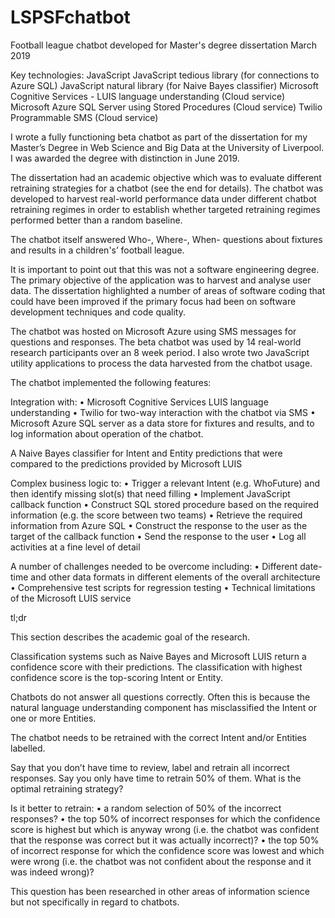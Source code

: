 # LSPSFchatbot
Football league chatbot developed for Master's degree dissertation
March 2019

Key technologies:
JavaScript
JavaScript tedious library (for connections to Azure SQL)
JavaScript natural library (for Naive Bayes classifier)
Microsoft Cognitive Services - LUIS language understanding (Cloud service)
Microsoft Azure SQL Server using Stored Procedures (Cloud service)
Twilio Programmable SMS (Cloud service)

I wrote a fully functioning beta chatbot as part of the dissertation for my Master’s Degree in Web Science and Big Data at the University of Liverpool. I was awarded the degree with distinction in June 2019.

The dissertation had an academic objective which was to evaluate different retraining strategies for a chatbot (see the end for details). The chatbot was developed to harvest real-world performance data under different chatbot retraining regimes in order to establish whether targeted retraining regimes performed better than a random baseline. 

The chatbot itself answered Who-, Where-, When- questions about fixtures and results in a children's’ football league.

It is important to point out that this was not a software engineering degree. The primary objective of the application was to harvest and analyse user data. The dissertation highlighted a number of areas of software coding that could have been improved if the primary focus had been on software development techniques and code quality. 

The chatbot was hosted on Microsoft Azure using SMS messages for questions and responses. The beta chatbot was used by 14 real-world research participants over an 8 week period. I also wrote two JavaScript utility applications to process the data harvested from the chatbot usage. 

The chatbot implemented the following features:

Integration with:
• Microsoft Cognitive Services LUIS language understanding
• Twilio for two-way interaction with the chatbot via SMS
• Microsoft Azure SQL server as a data store for fixtures and results, and to log information about operation of the chatbot.

A Naive Bayes classifier for Intent and Entity predictions that were compared to the predictions provided by Microsoft LUIS

Complex business logic to:
• Trigger a relevant Intent (e.g. WhoFuture) and then identify missing slot(s) that need filling
• Implement JavaScript callback function
• Construct SQL stored procedure based on the required information (e.g. the score between two teams)
• Retrieve the required information from Azure SQL
• Construct the response to the user as the target of the callback function
• Send the response to the user
• Log all activities at a fine level of detail

A number of challenges needed to be overcome including:
    • Different date-time and other data formats in different elements of the overall architecture
    • Comprehensive test scripts for regression testing
    • Technical limitations of the Microsoft LUIS service

tl;dr

This section describes the academic goal of the research.

Classification systems such as Naive Bayes and Microsoft LUIS return a confidence score with their predictions. The classification with highest confidence score is the top-scoring Intent or Entity.

Chatbots do not answer all questions correctly. Often this is because the natural language understanding component has misclassified the Intent or one or more Entities.

The chatbot needs to be retrained with the correct Intent and/or Entities labelled.

Say that you don’t have time to review, label and retrain all incorrect responses. Say you only have time to retrain 50% of them. What is the optimal retraining strategy?

Is it better to retrain:
    • a random selection of 50% of the incorrect responses?
    • the top 50% of incorrect responses for which the confidence score is highest but which is anyway wrong (i.e. the chatbot was confident that the response was correct but it was actually incorrect)?
    • the top 50% of incorrect response for which the confidence score was lowest and which were wrong (i.e. the chatbot was not confident about the response and it was indeed wrong)?

This question has been researched in other areas of information science but not specifically in regard to chatbots. 
